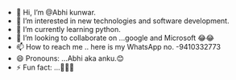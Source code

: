 - 👋 Hi, I’m @Abhi kunwar.
- 👀 I’m interested in new technologies and software development.
- 🌱 I’m currently learning python.
- 💞️ I’m looking to collaborate on ...google and Microsoft 😂😂
- 📫 How to reach me .. here is my WhatsApp no. -9410332773
- 😄 Pronouns: ...Abhi aka anku.😊
- ⚡ Fun fact: ...🤔🤔😅

<!---
Abhikunwar04/Abhikunwar04 is a ✨ special ✨ repository because its `README.md` (this file) appears on your GitHub profile.
You can click the Preview link to take a look at your changes.
--->
